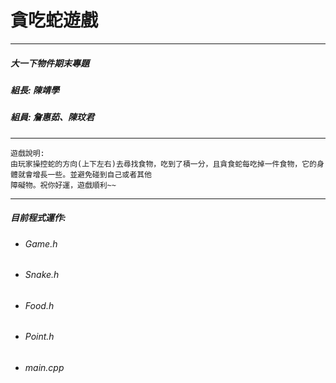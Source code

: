 # 貪吃蛇遊戲
---
##### 大一下物件期末專題

##### 組長: 陳靖學
##### 組員: 詹惠茹、陳玟君
---

    遊戲說明:
    由玩家操控蛇的方向(上下左右)去尋找食物，吃到了積一分，且貪食蛇每吃掉一件食物，它的身體就會增長一些。並避免碰到自己或者其他
    障礙物。祝你好運，遊戲順利~~

---
##### 目前程式運作:
* ###### Game.h
* ###### Snake.h
* ###### Food.h
* ###### Point.h
* ###### main.cpp
